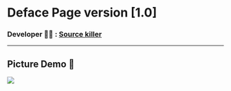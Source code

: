 # Deface Page version [1.0]
<h3>Developer 👨‍💻 : <a href='https://t.me/source_killer'>Source killer</a></h3><hr>
<h2>Picture Demo 📸</h2>
<img src='https://raw.githubusercontent.com/Soltanmsb/Deface-Page/msb/Demo.png'>
